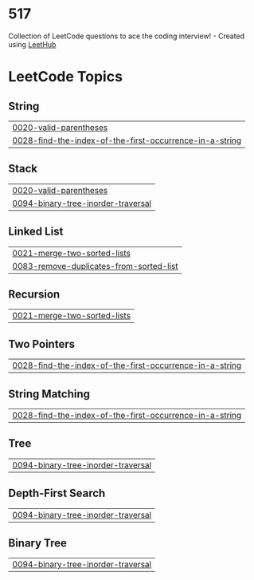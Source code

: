 # 517
Collection of LeetCode questions to ace the coding interview! - Created using [LeetHub](https://github.com/QasimWani/LeetHub)

<!---LeetCode Topics Start-->
# LeetCode Topics
## String
|  |
| ------- |
| [0020-valid-parentheses](https://github.com/Aishwarya-Vadla/517/tree/master/0020-valid-parentheses) |
| [0028-find-the-index-of-the-first-occurrence-in-a-string](https://github.com/Aishwarya-Vadla/517/tree/master/0028-find-the-index-of-the-first-occurrence-in-a-string) |
## Stack
|  |
| ------- |
| [0020-valid-parentheses](https://github.com/Aishwarya-Vadla/517/tree/master/0020-valid-parentheses) |
| [0094-binary-tree-inorder-traversal](https://github.com/Aishwarya-Vadla/517/tree/master/0094-binary-tree-inorder-traversal) |
## Linked List
|  |
| ------- |
| [0021-merge-two-sorted-lists](https://github.com/Aishwarya-Vadla/517/tree/master/0021-merge-two-sorted-lists) |
| [0083-remove-duplicates-from-sorted-list](https://github.com/Aishwarya-Vadla/517/tree/master/0083-remove-duplicates-from-sorted-list) |
## Recursion
|  |
| ------- |
| [0021-merge-two-sorted-lists](https://github.com/Aishwarya-Vadla/517/tree/master/0021-merge-two-sorted-lists) |
## Two Pointers
|  |
| ------- |
| [0028-find-the-index-of-the-first-occurrence-in-a-string](https://github.com/Aishwarya-Vadla/517/tree/master/0028-find-the-index-of-the-first-occurrence-in-a-string) |
## String Matching
|  |
| ------- |
| [0028-find-the-index-of-the-first-occurrence-in-a-string](https://github.com/Aishwarya-Vadla/517/tree/master/0028-find-the-index-of-the-first-occurrence-in-a-string) |
## Tree
|  |
| ------- |
| [0094-binary-tree-inorder-traversal](https://github.com/Aishwarya-Vadla/517/tree/master/0094-binary-tree-inorder-traversal) |
## Depth-First Search
|  |
| ------- |
| [0094-binary-tree-inorder-traversal](https://github.com/Aishwarya-Vadla/517/tree/master/0094-binary-tree-inorder-traversal) |
## Binary Tree
|  |
| ------- |
| [0094-binary-tree-inorder-traversal](https://github.com/Aishwarya-Vadla/517/tree/master/0094-binary-tree-inorder-traversal) |
<!---LeetCode Topics End-->
